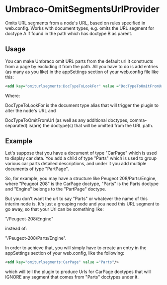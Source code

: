 # Umbraco-OmitSegmentsUrlProvider
Omits URL segments from a node's URL, based on rules specified in web.config. Works with document types, e.g. omits the URL segment for doctype A if found in the path which has doctype B as parent.

## Usage
You can make Umbraco omit URL parts from the default url it constructs from a page by excluding it from the path. All you have to do is add entries (as many as you like) in the appSettings section of your web.config file like this:
```xml
<add key="omiturlsegments:DocTypeToLookFor" value ="DocTypeToOmitFromUrl,AnotherDocTypeToOmitFromUrl"/>
```
Where:

DocTypeToLookFor is the document type alias that will trigger the plugin to alter the node's URL and 

DocTypeToOmitFromUrl (as well as any additional doctypes, comma-separated) is(are) the doctype(s) that will be omitted from the URL path.

## Example
Let's suppose that you have a document of type "CarPage" which is used to display car data. You add a child of type "Parts" which is used to group various car parts detailed descriptions, and under it you add multiple documents of type "PartPage".

So, for example, you may have a structure like Peugeot 208/Parts/Engine, where "Peugeot 208" is the CarPage doctype, "Parts" is the Parts doctype and "Engine" belongs to the "PartPage" doctype. 

But you don't want the url to say "Parts" or whatever the name of this interim node is. It's just a grouping node and you need this URL segment to go away, so that your Url can be something like:

"/Peugeot-208/Engine" 

instead of:

"/Peugeot-208/Parts/Engine".

In order to achieve that, you will simply have to create an entry in the appSettings section of your web.config, like the following:

```xml
<add key="omiturlsegments:CarPage" value ="Parts"/>
```
which will tell the plugin to produce Urls for CarPage doctypes that will IGNORE any segment that comes from "Parts" doctypes under it.
